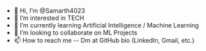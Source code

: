 - 👋 Hi, I’m @Samarth4023
- 👀 I’m interested in TECH
- 🌱 I’m currently learning Artificial Intelligence / Machine Learning
- 💞️ I’m looking to collaborate on ML Projects
- 📫 How to reach me -- Dm at GitHub bio (LinkedIn, Gmail, etc.)

<!---
Samarth4023/Samarth4023 is a ✨ special ✨ repository because its `README.md` (this file) appears on your GitHub profile.
You can click the Preview link to take a look at your changes.
--->
